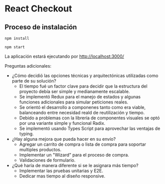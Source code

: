 # React Checkout

## Proceso de instalación
``npm install``

``npm start``

La aplicación estará ejecutando por [http://localhost:3000/](http://localhost:3000/)

Preguntas adicionales:
- ¿Cómo decidió las opciones técnicas y arquitectónicas utilizadas como parte de su solución?
  - El tiempo fué un factor clave para decidir que la estructura del proyecto debía ser simple y medianamente escalable.
  - Se implementó Redux para el manejo de estados y algunas funciones adicionales para simular peticiones reales.
  - Se orientó el desarrollo a componenes tanto como era viable, balanceando entre necesidad reald de reutilización y tiempo.
  - Debido a problemas con la librería de componentes visuales se optó por una variante simple y funcional Radix.
  - Se implementó usando Types Script para aprovechar las ventajas de typing.
- ¿Hay alguna mejora que pueda hacer en su envío?
  - Agregar un carrito de compra o lista de compra para soportar multiples productos.
  - Implementar un "Wizard" para el proceso de compra.
  - Validaciones de formulario.
- ¿Qué haría de manera diferente si se le asignara más tiempo?
  - Implementar las pruebas unitarias y E2E.
  - Dedicar mas tiempo al diseño responsive.
